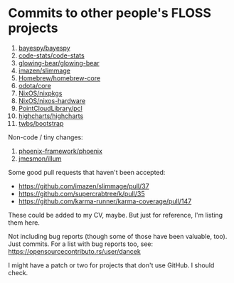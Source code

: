 # Commits to other people's FLOSS projects

1. [bayespy/bayespy](https://github.com/bayespy/bayespy/commits?author=dancek)
1. [code-stats/code-stats](https://github.com/code-stats/code-stats/commits?author=dancek)
1. [glowing-bear/glowing-bear](https://github.com/glowing-bear/glowing-bear/commits?author=dancek)
1. [imazen/slimmage](https://github.com/imazen/slimmage/commits?author=dancek)
1. [Homebrew/homebrew-core](https://github.com/Homebrew/homebrew-core/commits?author=dancek)
1. [odota/core](https://github.com/odota/core/commits?author=dancek)
1. [NixOS/nixpkgs](https://github.com/NixOS/nixpkgs/commits?author=dancek)
1. [NixOS/nixos-hardware](https://github.com/NixOS/nixos-hardware/commits?author=dancek)
1. [PointCloudLibrary/pcl](https://github.com/PointCloudLibrary/pcl/commit/e03532a23362e097fa286e4dda64d3425c6bc8bf)
1. [highcharts/highcharts](https://github.com/highcharts/highcharts/commits?author=dancek)
1. [twbs/bootstrap](https://github.com/twbs/bootstrap/commits?author=dancek)

Non-code / tiny changes:

1. [phoenix-framework/phoenix](https://github.com/phoenixframework/phoenix/commits?author=dancek)
1. [jmesmon/illum](https://github.com/jmesmon/illum/commits?author=dancek)

Some good pull requests that haven't been accepted:

- https://github.com/imazen/slimmage/pull/37
- https://github.com/supercrabtree/k/pull/35
- https://github.com/karma-runner/karma-coverage/pull/147

These could be added to my CV, maybe. But just for reference, I'm listing them here.

Not including bug reports (though some of those have been valuable, too). Just commits. For a list with bug reports too, see: https://opensourcecontributo.rs/user/dancek

I might have a patch or two for projects that don't use GitHub. I should check.
